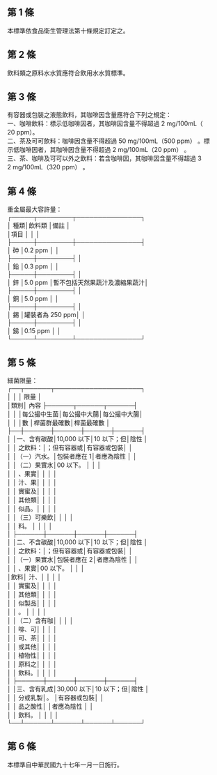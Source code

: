 第 1 條
-------
本標準依食品衛生管理法第十條規定訂定之。

第 2 條
-------
飲料類之原料水水質應符合飲用水水質標準。

第 3 條
-------
有容器或包裝之液態飲料，其咖啡因含量應符合下列之規定：  
一、咖啡飲料：標示低咖啡因者，其咖啡因含量不得超過 2 mg/100mL（  
    20 ppm）。  
二、茶及可可飲料：咖啡因含量不得超過 50 mg/100mL（500 ppm） 。標  
    示低咖啡因者，其咖啡因含量不得超過 2 mg/100mL（20 ppm） 。  
三、茶、咖啡及可可以外之飲料：若含咖啡因，其咖啡因含量不得超過 3  
    2 mg/100mL（320 ppm） 。

第 4 條
-------
重金屬最大容許量：  
┌─────┬────────┬───────────────┐  
│      種類│飲料類          │備註                          │  
│項目      │                │                              │  
├─────┼────────┼───────────────┤  
│  砷      │0.2 ppm         │                              │  
├─────┼────────┤                              │  
│  鉛      │0.3 ppm         │                              │  
├─────┼────────┤                              │  
│  鋅      │5.0 ppm         │暫不包括天然果蔬汁及濃縮果蔬汁│  
├─────┼────────┤                              │  
│  銅      │5.0 ppm         │                              │  
├─────┼────────┤                              │  
│  錫      │罐裝者為 250 ppm│                              │  
├─────┼────────┤                              │  
│  銻      │0.15  ppm       │                              │  
└─────┴────────┴───────────────┘

第 5 條
-------
細菌限量：  
┌──┬──────┬────────────────────┐  
│    │            │                限量                    │  
│類別│    內容    ├──────┬──────┬──────┤  
│    │            │每公撮中生菌│每公撮中大腸│每公撮中大腸│  
│    │            │數          │桿菌群最確數│桿菌最確數  │  
├──┼──────┼──────┼──────┼──────┤  
│    │一、含有碳酸│10,000  以下│10  以下；但│陰性        │  
│    │    之飲料：│；但有容器或│有容器或包裝│            │  
│    │（一）汽水。│包裝者應在 1│者應為陰性  │            │  
│    │（二）果實水│00  以下。  │            │            │  
│    │      、果實│            │            │            │  
│    │      汁、果│            │            │            │  
│    │      實蜜及│            │            │            │  
│    │      其他類│            │            │            │  
│    │      似品。│            │            │            │  
│    │（三）可樂飲│            │            │            │  
│    │      料。  │            │            │            │  
│    ├──────┼──────┼──────┼──────┤  
│    │二、不含碳酸│10,000  以下│10  以下；但│陰性        │  
│    │    之飲料：│；但有容器或│有容器或包裝│            │  
│    │（一）果實水│包裝者應在 2│者應為陰性  │            │  
│    │      、果實│00  以下。  │            │            │  
│飲料│        汁、│            │            │            │  
│    │      實蜜及│            │            │            │  
│    │      其他類│            │            │            │  
│    │      似製品│            │            │            │  
│    │      。    │            │            │            │  
│    │（二）含有咖│            │            │            │  
│    │      啡、可│            │            │            │  
│    │      可、茶│            │            │            │  
│    │      或其他│            │            │            │  
│    │      植物性│            │            │            │  
│    │      原料之│            │            │            │  
│    │      飲料。│            │            │            │  
│    ├──────┼──────┼──────┼──────┤  
│    │三、含有乳成│30,000  以下│10  以下；但│陰性        │  
│    │    分或乳製│。          │有容器或包裝│            │  
│    │    品之酸性│            │者應為陰性  │            │  
│    │    飲料。  │            │            │            │  
└──┴──────┴──────┴──────┴──────┘

第 6 條
-------
本標準自中華民國九十七年一月一日施行。

